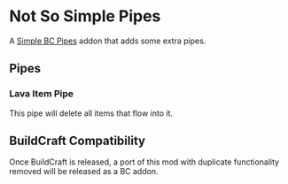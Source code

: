 # Not So Simple Pipes
A [Simple BC Pipes](https://github.com/AlexIIL/SimplePipes) addon that adds some extra pipes.

## Pipes
### Lava Item Pipe
This pipe will delete all items that flow into it.

## BuildCraft Compatibility
Once BuildCraft is released, a port of this mod with duplicate functionality removed will be released as a BC addon.
